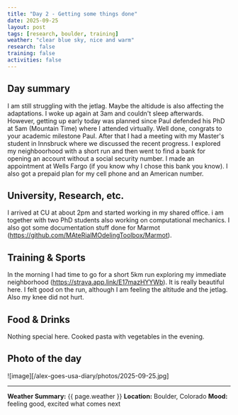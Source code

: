 ```yaml
---
title: "Day 2 - Getting some things done"
date: 2025-09-25
layout: post
tags: [research, boulder, training]
weather: "clear blue sky, nice and warm"
research: false
training: false
activities: false
---
```


## Day summary
I am still struggling with the jetlag. Maybe the altidude is also affecting the adaptations. I woke up again at 3am and couldn't sleep afterwards. However, getting up early today was planned since Paul defended his PhD at 5am (Mountain Time) where I attended virtually. Well done, congrats to your academic milestone Paul. After that I had a meeting with my Master's student in Innsbruck where we discussed the recent progress. I explored my neighboorhood with a short run and then went to find a bank for opening an account without a social security number. I made an appointment at Wells Fargo (if you know why I chose this bank you know). I also got a prepaid plan for my cell phone and an American number.

## University, Research, etc. 
I arrived at CU at about 2pm and started working in my shared office. i am together with two PhD students also working on computational mechanics. 
I also got some documentation stuff done for Marmot (https://github.com/MAteRialMOdelingToolbox/Marmot).  

## Training & Sports
In the morning I had time to go for a short 5km run exploring my immediate neighborhood (https://strava.app.link/E17mazHYYWb). It is really beautiful here. I felt good on the run, although I am feeling the altitude and the jetlag. Also my knee did not hurt.

## Food & Drinks
Nothing special here. Cooked pasta with vegetables in the evening. 

## Photo of the day

![image][/alex-goes-usa-diary/photos/2025-09-25.jpg]

---
**Weather Summary:** {{ page.weather }}
**Location:** Boulder, Colorado
**Mood:** feeling good, excited what comes next

